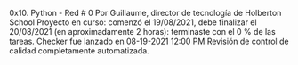 0x10. Python - Red # 0
 Por Guillaume, director de tecnología de Holberton School
 Proyecto en curso: comenzó el 19/08/2021, debe finalizar el 20/08/2021 (en aproximadamente 2 horas): terminaste con el 0 % de las tareas.
 Checker fue lanzado en 08-19-2021 12:00 PM
 Revisión de control de calidad completamente automatizada.
